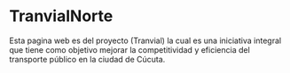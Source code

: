 # TranvialNorte
Esta pagina web es del proyecto (Tranvial) la cual es una iniciativa integral que tiene como objetivo mejorar la competitividad y eficiencia del transporte público en la ciudad de Cúcuta.

